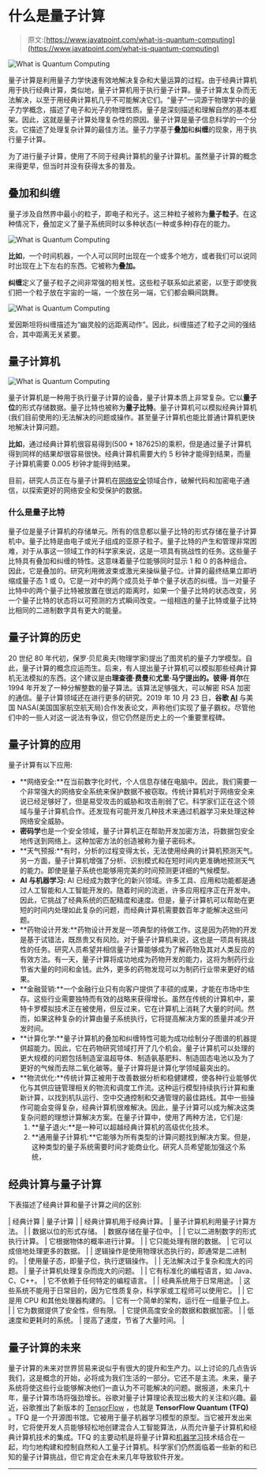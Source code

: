 # 什么是量子计算

> 原文:[https://www.javatpoint.com/what-is-quantum-computing](https://www.javatpoint.com/what-is-quantum-computing)

![What is Quantum Computing](../Images/ff5e246b94acd64717a6ee0211fcea0b.png)

量子计算是利用量子力学快速有效地解决复杂和大量运算的过程。由于经典计算机用于执行经典计算，类似地，量子计算机用于执行量子计算。量子计算太复杂而无法解决，以至于用经典计算机几乎不可能解决它们。“量子”一词源于物理学中的量子力学概念，描述了电子和光子的物理性质。量子是深刻描述和理解自然的基本框架。因此，这就是量子计算处理复杂性的原因。量子计算是量子信息科学的一个分支。它描述了处理复杂计算的最佳方法。量子力学基于**叠加**和**纠缠**的现象，用于执行量子计算。

为了进行量子计算，使用了不同于经典计算机的量子计算机。虽然量子计算的概念来得更早，但当时并没有获得太多的普及。

## 叠加和纠缠

量子涉及自然界中最小的粒子，即电子和光子。这三种粒子被称为**量子粒子**。在这种情况下，叠加定义了量子系统同时以多种状态(一种或多种)存在的能力。

![What is Quantum Computing](../Images/f018e1972101d0c4bfa12abae4acbc1e.png)

**比如**，一个时间机器，一个人可以同时出现在一个或多个地方，或者我们可以说同时出现在上下左右的东西。它被称为**叠加。**

**纠缠**定义了量子粒子之间非常强的相关性。这些粒子联系如此紧密，以至于即使我们把一个粒子放在宇宙的一端，一个放在另一端，它们都会瞬间跳舞。

![What is Quantum Computing](../Images/4271b011d9033849ea6f82033e8fadf7.png)

爱因斯坦将纠缠描述为“幽灵般的远距离动作”。因此，纠缠描述了粒子之间的强结合，其中距离无关紧要。

## 量子计算机

![What is Quantum Computing](../Images/93d835cb1ac7374e75238ac503b3c31f.png)

量子计算机是一种用于执行量子计算的设备，量子计算本质上非常复杂。它以**量子位**的形式存储数据。量子比特也被称为**量子比特**。量子计算机可以模拟经典计算机(我们目前使用的)无法解决的问题或操作。甚至量子计算机也能比普通计算机更快地解决计算问题。

**比如**，通过经典计算机很容易得到(500 * 187625)的乘积，但是通过量子计算机得到同样的结果却很容易很快。经典计算机需要大约 5 秒钟才能得到结果，而量子计算机需要 0.005 秒钟才能得到结果。

目前，研究人员正在与量子计算机在[网络安全](https://www.javatpoint.com/cyber-security-tutorial)领域合作，破解代码和加密电子通信，以探索更好的网络安全和受保护的数据。

### 什么是量子比特

量子位是量子计算机的存储单元。所有的信息都以量子比特的形式存储在量子计算机中。量子比特是由电子或光子组成的亚原子粒子。量子比特的产生和管理非常困难，对于从事这一领域工作的科学家来说，这是一项具有挑战性的任务。这些量子比特具有叠加和纠缠的特性。这意味着量子位能够同时显示 1 和 0 的各种组合。因此，它是叠加的。研究利用微波束或激光来操纵量子位。计算的最终结果立即坍缩成量子态 1 或 0。它是一对中的两个成员处于单个量子状态的纠缠。当一对量子比特中的两个量子比特被放置在很远的距离时，如果一个量子比特的状态改变，另一个量子比特的状态将以可预测的方式瞬间改变。一组相连的量子比特或量子比特比相同的二进制数字具有更大的能量。

## 量子计算的历史

20 世纪 80 年代初，保罗·贝尼奥夫(物理学家)提出了图灵机的量子力学模型。自此，量子计算的概念应运而生。后来，有人提出量子计算机可以模拟那些经典计算机无法模拟的东西。这个建议是由**理查德·费曼**和**尤里·马宁提出的。彼得·肖尔**在 1994 年开发了一种分解整数的量子算法。该算法足够强大，可以解密 RSA 加密的通信。量子计算领域还在进行更多的研究。2019 年 10 月 23 日，**谷歌 [AI](https://www.javatpoint.com/artificial-intelligence-tutorial)** 与美国 NASA(美国国家航空航天局)合作发表论文，声称他们实现了量子霸权。尽管他们中的一些人对这一说法有争议，但它仍然是历史上的一个重要里程碑。

## 量子计算的应用

量子计算有以下应用:

*   **网络安全:**在当前数字化时代，个人信息存储在电脑中。因此，我们需要一个非常强大的网络安全系统来保护数据不被窃取。传统计算机对于网络安全来说已经足够好了，但是易受攻击的威胁和攻击削弱了它。科学家们正在这个领域与量子计算机合作。还发现有可能开发几种技术来通过机器学习来处理这种网络安全威胁。
*   **密码学**也是一个安全领域，量子计算机正在帮助开发加密方法，将数据包安全地传送到网络上。这种加密方法的创造被称为量子密码术。
*   **天气预报:**有时，分析的过程变得太长，无法使用经典的计算机预测天气。另一方面，量子计算机增强了分析、识别模式和在短时间内更准确地预测天气的能力。即使是量子系统也能够用完美的时间预测更详细的气候模型。
*   **AI 与机器学习:** AI 已经成为数字化的新兴领域。许多工具、应用和功能都是通过人工智能和人工智能开发的。随着时间的流逝，许多应用程序正在开发中。因此，它挑战了经典系统的匹配精度和速度。但是，量子计算机可以帮助在更短的时间内处理如此复杂的问题，而经典计算机需要数百年才能解决这些问题。
*   **药物设计开发:**药物设计开发是一项典型的待做工作。这是因为药物的开发是基于试错法，既昂贵又有风险。对于量子计算机来说，这也是一项具有挑战性的任务。研究人员希望并相信量子计算能够成为了解药物及其对人类反应的有效方法。有一天，量子计算将成功地成为药物开发的能力，这将为制药行业节省大量的时间和金钱。此外，更多的药物发现可以为制药行业带来更好的结果。
*   **金融营销:**一个金融行业只有向客户提供了丰硕的成果，才能在市场中生存。这些行业需要独特而有效的战略来获得增长。虽然在传统的计算机中，蒙特卡罗模拟技术正在被使用，但反过来，它在计算机上消耗了大量的时间。然而，如果这种复杂的计算由量子系统执行，它将提高解决方案的质量并减少开发时间。
*   **计算化学:**量子计算机的叠加和纠缠特性可能为成功绘制分子图谱的机器提供超能力。因此，它在药物研究领域打开了几个机会。量子计算机可以处理的更大规模的问题包括制造室温超导体、制造氨基肥料、制造固态电池以及为了更好的气候而去除二氧化碳等。量子计算将是计算化学领域最突出的。
*   **物流优化:**传统计算正被用于改善数据分析和稳健建模，使各种行业能够优化与其供应链管理相关的物流和调度工作流。这种运行模型持续执行计算和重新计算，以找到机队运行、空中交通控制和交通管理的最佳路线。其中一些操作可能会变得复杂，经典计算机很难解决。因此，量子计算可以成为解决这类复杂问题的理想计算解决方案。在量子计算中，使用了两种方法，它们是:
    1.  **量子退火:**是一种可以超越经典计算机的高级优化技术。
    2.  **通用量子计算机:**它能够为所有类型的计算问题找到解决方案。但是，这种类型的量子系统需要时间才能商业化。研究人员希望能加强这个系统，

## 经典计算与量子计算

下表描述了经典计算和量子计算之间的区别:

| 经典计算 | 量子计算 |
| 经典计算机用于经典计算。 | 量子计算机利用量子计算方法。 |
| 数据以位的形式存储。 | 数据存储在量子位中。 |
| 它以二进制数字的形式执行计算。 | 它根据物体的概率进行计算。 |
| 它只能处理有限的数据。 | 它可以成倍地处理更多的数据。 |
| 逻辑操作是使用物理状态执行的，即通常是二进制的。 | 使用量子态，即量子位，执行逻辑操作。 |
| 无法解决过于复杂和庞大的问题。 | 量子计算机处理复杂而庞大的问题。 |
| 它有标准化的编程语言，如 Java、C、C++。 | 它不依赖于任何特定的编程语言。 |
| 经典系统用于日常用途。 | 这些系统不能用于日常目的，因为它性质复杂，科学家或工程师可以使用它。 |
| 它是用 CPU 和其他处理器构建的。 | 它有一个简单的架构，运行在一组量子位上。 |
| 它为数据提供了安全性，但有限。 | 它提供高度安全的数据和数据加密。 |
| 低速度和更耗时的系统。 | 提高了速度，节省了大量时间。 |

## 量子计算的未来

量子计算的未来对世界贸易来说似乎有很大的提升和生产力。以上讨论的几点告诉我们，这是概念的开始，必将成为我们生活的一部分。它还不是主流。未来，量子系统将使这些行业能够解决他们一直认为不可能解决的问题。据报道，未来几十年，量子计算市场将强劲增长。谷歌对量子计算理论表现出极大的关注和兴趣。最近，谷歌推出了新版本的 [TensorFlow](https://www.javatpoint.com/tensorflow) ，也就是 **TensorFlow Quantum (TFQ)** 。TFQ 是一个开源图书馆。它被用于量子机器学习模型的原型。当它被开发出来时，它将使开发人员能够轻松地创建混合人工智能算法，从而允许量子计算机和经典计算机技术的集成。TFQ 的主要动机是将量子计算和[机器学习](https://www.javatpoint.com/machine-learning)技术结合在一起，均匀地构建和控制自然和人工量子计算机。科学家们仍然面临着一些新的和已知的量子计算挑战，但它肯定会在未来几年导致软件开发。

* * *
